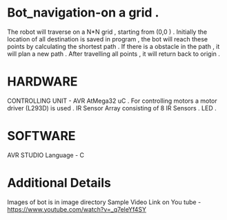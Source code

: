 # Bot_navigation-on a grid .
The robot will traverse on a N*N grid , starting from (0,0 ) .
Initially the location of all destination is saved in program , the bot will reach these points by calculating the shortest path . 
If there is a obstacle in the path , it will plan a new path .
After travelling all points , it will return back to origin .

# HARDWARE 
CONTROLLING UNIT - 
                  AVR AtMega32 uC .
                  For controlling motors a motor driver (L293D) is used .
                  IR Sensor Array consisting of 8 IR Sensors .
                  LED .

# SOFTWARE 

AVR STUDIO 
Language - C 


# Additional Details

Images of bot is in image directory
Sample Video Link on You tube - https://www.youtube.com/watch?v=_q7eleYf4SY


